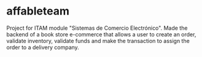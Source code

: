# affableteam

Project for ITAM module "Sistemas de Comercio Electrónico". Made the backend of a book store e-commerce that allows a user to create an order, validate inventory, validate funds and make the transaction to assign the order to a delivery company.
